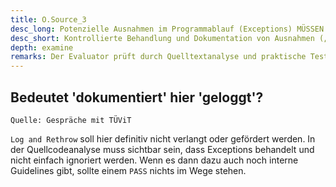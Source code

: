 ```yaml
---
title: O.Source_3
desc_long: Potenzielle Ausnahmen im Programmablauf (Exceptions) MÜSSEN abgefangen, kontrolliert behandelt und dokumentiert werden. Technische Fehlerbeschreibungen (z.B. Stack Traces) DÜRFEN dem Nutzer NICHT angezeigt werden.
desc_short: Kontrollierte Behandlung und Dokumentation von Ausnahmen („Exceptions“).
depth: examine
remarks: Der Evaluator prüft durch Quelltextanalyse und praktische Tests die kontrollierte Behandlung und Dokumentation von Exceptions.
---
```


## Bedeutet 'dokumentiert' hier 'geloggt'?

`Quelle: Gespräche mit TÜViT`

`Log and Rethrow` soll hier definitiv nicht verlangt oder gefördert werden. In der Quellcodeanalyse muss sichtbar sein, dass Exceptions behandelt und nicht einfach ignoriert werden. Wenn es dann dazu auch noch interne Guidelines gibt, sollte einem `PASS` nichts im Wege stehen.
